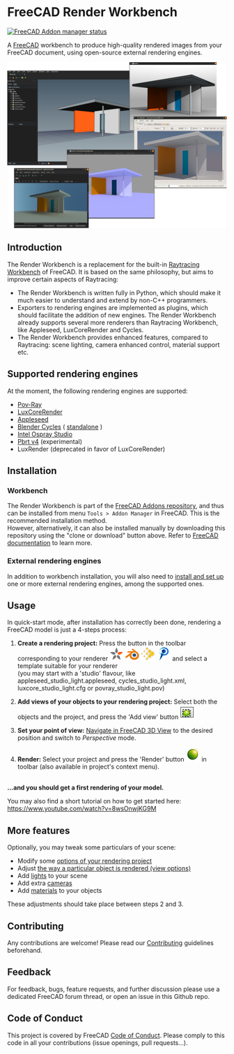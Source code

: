 # FreeCAD Render Workbench

[![FreeCAD Addon manager status](https://img.shields.io/badge/FreeCAD%20addon%20manager-available-brightgreen)](https://github.com/FreeCAD/FreeCAD-addons)

A [FreeCAD](https://www.freecadweb.org) workbench to produce high-quality
rendered images from your FreeCAD document, using open-source external
rendering engines.

<img src=./docs/freecad-june-09.jpg alt="ShowCase" title="Examples of rendering
made with Render Workbench" width="800">

## Introduction

The Render Workbench is a replacement for the built-in [Raytracing
Workbench](https://www.freecadweb.org/wiki/Raytracing_Module) of FreeCAD. It is
based on the same philosophy, but aims to improve certain aspects of
Raytracing:

* The Render Workbench is written fully in Python, which should make it much
  easier to understand and extend by non-C++ programmers.
* Exporters to rendering engines are implemented as plugins, which should
  facilitate the addition of new engines. The Render Workbench already supports several more
  renderers than Raytracing Workbench, like Appleseed, LuxCoreRender and Cycles.
* The Render Workbench provides enhanced features, compared to Raytracing:
  scene lighting, camera enhanced control, material support etc.

## Supported rendering engines

At the moment, the following rendering engines are supported:

* [Pov-Ray](https://www.povray.org/)
* [LuxCoreRender](https://luxcorerender.org/)
* [Appleseed](https://appleseedhq.net)
* [Blender Cycles](https://www.cycles-renderer.org/) ( [standalone](https://github.com/blender/cycles) )
* [Intel Ospray Studio](http://www.ospray.org/ospray_studio)
* [Pbrt v4](https://www.pbrt.org) (experimental)
* LuxRender (deprecated in favor of LuxCoreRender)

## Installation
### Workbench
The Render Workbench is part of the [FreeCAD Addons
repository](https://github.com/FreeCAD/FreeCAD-addons), and thus can be
installed from menu `Tools > Addon Manager` in FreeCAD. This is the recommended
installation method.<br /> However, alternatively, it can also be installed
manually by downloading this repository using the "clone or download" button
above. Refer to [FreeCAD
documentation](https://www.freecadweb.org/wiki/How_to_install_additional_workbenches)
to learn more.

### External rendering engines
In addition to workbench installation, you will also need to [install and set
up](./docs/EngineInstall.md) one or more external rendering engines, among the
supported ones.

## Usage

In quick-start mode, after installation has correctly been done, rendering a
FreeCAD model is just a 4-steps process:
1. **Create a rendering project:** Press the button in the toolbar
   corresponding to your renderer <img src=./Render/resources/icons/Appleseed.svg height=32>
   <img src=./Render/resources/icons/Cycles.svg height=32> <img src=./Render/resources/icons/Luxcore.svg
   height=32> <img src=./Render/resources/icons/Povray.svg height=32> and select a template
   suitable for your renderer \
   (you may start with a 'studio' flavour, like
   appleseed_studio_light.appleseed, cycles_studio_light.xml, luxcore_studio_light.cfg or
   povray_studio_light.pov)


2. **Add views of your objects to your rendering project:** Select both the
   objects and the project, and press the 'Add view' button <img
   src=./Render/resources/icons/RenderView.svg height=32>


3. **Set your point of view:** [Navigate in FreeCAD 3D View](https://wiki.freecadweb.org/Manual:Navigating_in_the_3D_view)
   to the desired position and switch to _Perspective_ mode.


4. **Render:** Select your project and press the 'Render' button <img
   src=./Render/resources/icons/Render.svg height=32> in toolbar (also available in project's
   context menu).


<br /> **...and you should get a first rendering of your model.** <br />


You may also find a short tutorial on how to get started here: https://www.youtube.com/watch?v=8wsOnwjKG9M


## More features

Optionally, you may tweak some particulars of your scene:
* Modify some [options of your rendering project](./docs/Projects.md)
* Adjust [the way a particular object is rendered (view options)](./docs/Views.md)
* Add [lights](./docs/Lights.md) to your scene
* Add extra [cameras](./docs/Cameras.md)
* Add [materials](./docs/Materials.md) to your objects

These adjustments should take place between steps 2 and 3.

## Contributing

Any contributions are welcome! Please read our
[Contributing](./docs/Contributing.md) guidelines beforehand.

## Feedback

For feedback, bugs, feature requests, and further discussion please use a
dedicated FreeCAD forum thread, or open an issue in this Github repo.

## Code of Conduct

This project is covered by FreeCAD [Code of
Conduct](https://github.com/FreeCAD/FreeCAD/blob/master/CODE_OF_CONDUCT.md).
Please comply to this code in all your contributions (issue openings, pull
requests...).
